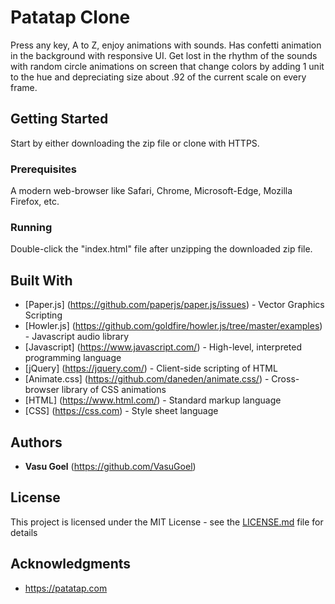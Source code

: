 # Patatap Clone

Press any key, A to Z, enjoy animations with sounds. Has confetti animation in the background with responsive UI. Get lost in the rhythm of the sounds with random circle animations on screen that change colors by adding 1 unit to the hue and depreciating size about .92 of the current scale on every frame.

## Getting Started

Start by either downloading the zip file or clone with HTTPS.

### Prerequisites

A modern web-browser like Safari, Chrome, Microsoft-Edge, Mozilla Firefox, etc.

### Running

Double-click the "index.html" file after unzipping the downloaded zip file.

## Built With

* [Paper.js] (https://github.com/paperjs/paper.js/issues) - Vector Graphics Scripting
* [Howler.js] (https://github.com/goldfire/howler.js/tree/master/examples) - Javascript audio library
* [Javascript] (https://www.javascript.com/) - High-level, interpreted programming language
* [jQuery] (https://jquery.com/) -  Client-side scripting of HTML
* [Animate.css] (https://github.com/daneden/animate.css/) - Cross-browser library of CSS animations
* [HTML] (https://www.html.com/) - Standard markup language
* [CSS] (https://css.com) - Style sheet language

## Authors

* **Vasu Goel** (https://github.com/VasuGoel)

## License

This project is licensed under the MIT License - see the [LICENSE.md](https://github.com/VasuGoel/Patatap-Clone/blob/master/LICENSE) file for details

## Acknowledgments

* https://patatap.com


